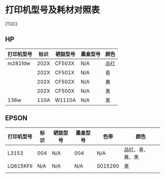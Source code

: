 # 打印机型号及耗材对照表

[TOC]

## HP

| 打印机型号 | 标识 | 硒鼓型号 | 墨盒型号 | 颜色 |
| ---------- | ---- | -------- | -------- | ---- |
| m281fdw    | 202X | CF503X   | N/A      | 品红 |
|            | 202X | CF501X   | N/A      | 青   |
|            | 202X | CF502X   | N/A      | 黄   |
|            | 202X | CF500X   | N/A      | 黑   |
| 136w       | 110A | W1110A   | N/A      | 黑   |

## EPSON
| 打印机型号 | 标识 | 硒鼓型号 | 墨盒型号 | 色带    | 颜色             |
| ---------- | ---- | -------- | -------- | ------- | ---------------- |
| L3153      | 004  | N/A      | 004      | N/A     | 品红、青、黄、黑 |
| LQ615KFII  | N/A  | N/A      | N/A      | S015290 | 黑               |
|            |      |          |          |         |                  |